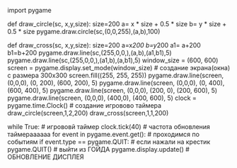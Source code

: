import pygame

def draw_circle(sc, x,y,size):
    size=200
    a=  x *    size    +   0.5    *   size
    b=  y *    size    +   0.5 *  size
    pygame.draw.circle(sc,(0,0,255),(a,b),100)

def draw_cross(sc, x,y,size):
    size=200
    a=x*200
    b=y*200
    a1= a+200
    b1=b+200
    pygame.draw.line(sc,(255,0,0,),(a,b),(a1,b1),5)
    pygame.draw.line(sc,(255,0,0,),(a1,b),(a,b1),5)
window_size = (600, 600)
screen = pygame.display.set_mode(window_size)  # создание экрана(окна) с размера 300x300
screen.fill((255, 255, 255))
pygame.draw.line(screen, (0,0,0), (0, 200), (600, 200), 5)
pygame.draw.line(screen, (0,0,0), (0, 400), (600, 400), 5)
pygame.draw.line(screen, (0,0,0), (200, 0), (200, 600), 5)
pygame.draw.line(screen, (0,0,0), (400,0), (400, 600), 5)
clock = pygame.time.Clock()  # создание игровово таймера
draw_circle(screen,1,2,200)
draw_cross(screen,1,1,200)


while True:  # игрововй таймер
    clock.tick(40)  # частота обновления таймераааааа
    for event in pygame.event.get():  # проходимся по событиям
        if event.type == pygame.QUIT:  # если нажали на крестик
            pygame.QUIT()  # выйти из ГОЙДА
    pygame.display.update()  # ОБНОВЛЕНИЕ ДИСПЛЕЯ
